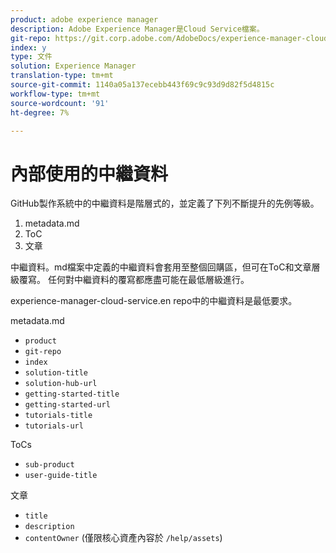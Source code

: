 ```yaml
---
product: adobe experience manager
description: Adobe Experience Manager是Cloud Service檔案。
git-repo: https://git.corp.adobe.com/AdobeDocs/experience-manager-cloud-service.zh-Hant
index: y
type: 文件
solution: Experience Manager
translation-type: tm+mt
source-git-commit: 1140a05a137ecebb443f69c9c93d9d82f5d4815c
workflow-type: tm+mt
source-wordcount: '91'
ht-degree: 7%

---
```



# 內部使用的中繼資料

GitHub製作系統中的中繼資料是階層式的，並定義了下列不斷提升的先例等級。

1. metadata.md
1. ToC
1. 文章

中繼資料。md檔案中定義的中繼資料會套用至整個回購區，但可在ToC和文章層級覆寫。 任何對中繼資料的覆寫都應盡可能在最低層級進行。

experience-manager-cloud-service.en repo中的中繼資料是最低要求。

metadata.md

* `product`
* `git-repo`
* `index`
* `solution-title`
* `solution-hub-url`
* `getting-started-title`
* `getting-started-url`
* `tutorials-title`
* `tutorials-url`

ToCs

* `sub-product`
* `user-guide-title`

文章

* `title`
* `description`
* `contentOwner` (僅限核心資產內容於 `/help/assets`)
